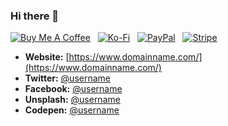 ### Hi there 👋

[![Buy Me A Coffee](https://srv-cdn.himpfen.io/badges/buymeacoffee/buymeacoffee-flat.svg)](https://tinyurl.com/2h9aktmd) &nbsp; [![Ko-Fi](https://srv-cdn.himpfen.io/badges/kofi/kofi-flat.svg)](https://tinyurl.com/d4xnrptz) &nbsp; [![PayPal](https://srv-cdn.himpfen.io/badges/paypal/paypal-flat.svg)](https://tinyurl.com/mr22naua) &nbsp; [![Stripe](https://srv-cdn.himpfen.io/badges/stripe/stripe-flat.svg)](https://tinyurl.com/e8ymxdw3)

- **Website:** [https://www.domainname.com/](https://www.domainname.com/)
- **Twitter:** [@username](https://twitter.com/username)
- **Facebook:** [@username](https://www.facebook.com/username)
- **Unsplash:** [@username](https://unsplash.com/@username)
- **Codepen:** [@username](https://codepen.io/username)
